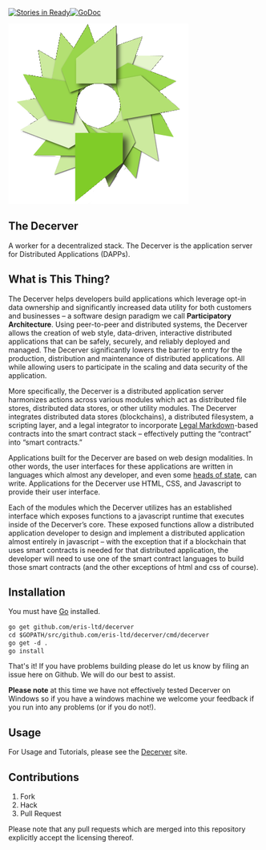 [![Stories in Ready](https://badge.waffle.io/eris-ltd/deCerver.png?label=ready&title=Ready)](https://waffle.io/eris-ltd/deCerver)[![GoDoc](https://godoc.org/github.com/decerver?status.png)](https://godoc.org/github.com/eris-ltd/decerver)

![deCerver logo](docs/images/decerver-color.png)

## The Decerver

A worker for a decentralized stack. The Decerver is the application server for Distributed Applications (DAPPs).

## What is This Thing?

The Decerver helps developers build applications which leverage opt-in data ownership and significantly increased data utility for both customers and businesses – a software design paradigm we call **Participatory Architecture**. Using peer-to-peer and distributed systems, the Decerver allows the creation of web style, data-driven, interactive distributed applications that can be safely, securely, and reliably deployed and managed. The Decerver significantly lowers the barrier to entry for the production, distribution and maintenance of distributed applications. All while allowing users to participate in the scaling and data security of the application.

More specifically, the Decerver is a distributed application server harmonizes actions across various modules which act as distributed file stores, distributed data stores, or other utility modules. The Decerver integrates distributed data stores (blockchains), a distributed filesystem, a scripting layer, and a legal integrator to incorporate [Legal Markdown](https://lmd.io/)-based contracts into the smart contract stack – effectively putting the “contract” into “smart contracts.”

Applications built for the Decerver are based on web design modalities. In other words, the user interfaces for these applications are written in languages which almost any developer, and even some [heads of state](http://techcrunch.com/2014/12/08/barack-obama-becomes-the-first-president-to-write-code/), can write. Applications for the Decerver use HTML, CSS, and Javascript to provide their user interface.

Each of the modules which the Decerver utilizes has an established interface which exposes functions to a javascript runtime that executes inside of the Decerver’s core. These exposed functions allow a distributed application developer to design and implement a distributed application almost entirely in javascript – with the exception that if a blockchain that uses smart contracts is needed for that distributed application, the developer will need to use one of the smart contract languages to build those smart contracts (and the other exceptions of html and css of course).

## Installation

You must have [Go](https://golang.org/) installed.

```
go get github.com/eris-ltd/decerver
cd $GOPATH/src/github.com/eris-ltd/decerver/cmd/decerver
go get -d .
go install
```

That's it! If you have problems building please do let us know by filing an issue here on Github. We will do our best to assist.

**Please note** at this time we have not effectively tested Decerver on Windows so if you have a windows machine we welcome your feedback if you run into any problems (or if you do not!).

## Usage

For Usage and Tutorials, please see the [Decerver](https://decerver.io) site.

## Contributions

1. Fork
2. Hack
3. Pull Request

Please note that any pull requests which are merged into this repository explicitly accept the licensing thereof.
